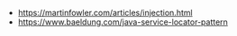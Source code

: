 - https://martinfowler.com/articles/injection.html
- https://www.baeldung.com/java-service-locator-pattern
